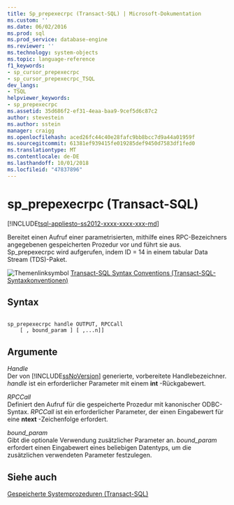 ```yaml
---
title: Sp_prepexecrpc (Transact-SQL) | Microsoft-Dokumentation
ms.custom: ''
ms.date: 06/02/2016
ms.prod: sql
ms.prod_service: database-engine
ms.reviewer: ''
ms.technology: system-objects
ms.topic: language-reference
f1_keywords:
- sp_cursor_prepexecrpc
- sp_cursor_prepexecrpc_TSQL
dev_langs:
- TSQL
helpviewer_keywords:
- sp_prepexecrpc
ms.assetid: 35d686f2-ef31-4eaa-baa9-9cef5d6c87c2
author: stevestein
ms.author: sstein
manager: craigg
ms.openlocfilehash: aced26fc44c40e28fafc9bb8bcc7d9a44a01959f
ms.sourcegitcommit: 61381ef939415fe019285def9450d7583df1fed0
ms.translationtype: MT
ms.contentlocale: de-DE
ms.lasthandoff: 10/01/2018
ms.locfileid: "47837896"
---
```

# <a name="spprepexecrpc-transact-sql"></a>sp_prepexecrpc (Transact-SQL)
[!INCLUDE[tsql-appliesto-ss2012-xxxx-xxxx-xxx-md](../../includes/tsql-appliesto-ss2012-xxxx-xxxx-xxx-md.md)]

  Bereitet einen Aufruf einer parametrisierten, mithilfe eines RPC-Bezeichners angegebenen gespeicherten Prozedur vor und führt sie aus. Sp_prepexecrpc wird aufgerufen, indem ID = 14 in einem tabular Data Stream (TDS)-Paket.  
  
 ![Themenlinksymbol](../../database-engine/configure-windows/media/topic-link.gif "Topic link icon") [Transact-SQL Syntax Conventions (Transact-SQL-Syntaxkonventionen)](../../t-sql/language-elements/transact-sql-syntax-conventions-transact-sql.md)  
  
## <a name="syntax"></a>Syntax  
  
```  
  
sp_prepexecrpc handle OUTPUT, RPCCall  
    [ , bound_param ] [ ,...n]]  
```  
  
## <a name="arguments"></a>Argumente  
 *Handle*  
 Der von [!INCLUDE[ssNoVersion](../../includes/ssnoversion-md.md)] generierte, vorbereitete Handlebezeichner. *handle* ist ein erforderlicher Parameter mit einem **int** -Rückgabewert.  
  
 *RPCCall*  
 Definiert den Aufruf für die gespeicherte Prozedur mit kanonischer ODBC-Syntax. *RPCCall* ist ein erforderlicher Parameter, der einen Eingabewert für eine **ntext** -Zeichenfolge erfordert.  
  
 *bound_param*  
 Gibt die optionale Verwendung zusätzlicher Parameter an. *bound_param* erfordert einen Eingabewert eines beliebigen Datentyps, um die zusätzlichen verwendeten Parameter festzulegen.  
  
## <a name="see-also"></a>Siehe auch  
 [Gespeicherte Systemprozeduren &#40;Transact-SQL&#41;](../../relational-databases/system-stored-procedures/system-stored-procedures-transact-sql.md)  
  
  
